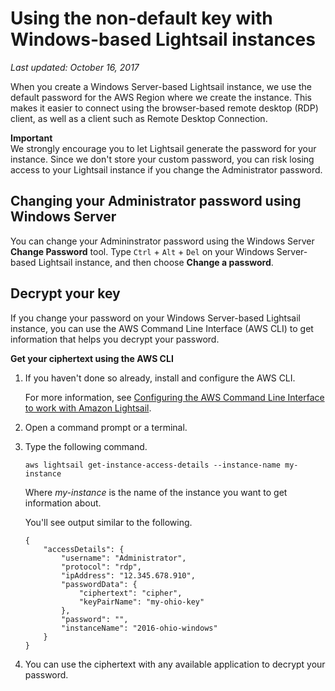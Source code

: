 # Using the non\-default key with Windows\-based Lightsail instances<a name="use-non-default-key-with-windows-based-instance-in-lightsail"></a>

 *Last updated: October 16, 2017* 

When you create a Windows Server\-based Lightsail instance, we use the default password for the AWS Region where we create the instance\. This makes it easier to connect using the browser\-based remote desktop \(RDP\) client, as well as a client such as Remote Desktop Connection\. 

**Important**  
We strongly encourage you to let Lightsail generate the password for your instance\. Since we don't store your custom password, you can risk losing access to your Lightsail instance if you change the Administrator password\.

## Changing your Administrator password using Windows Server<a name="changing-your-password-using-windows"></a>

You can change your Admininstrator password using the Windows Server **Change Password** tool\. Type `Ctrl` \+ `Alt` \+ `Del` on your Windows Server\-based Lightsail instance, and then choose **Change a password**\.

## Decrypt your key<a name="decrypt-password-using-cyphertext-and-cli"></a>

If you change your password on your Windows Server\-based Lightsail instance, you can use the AWS Command Line Interface \(AWS CLI\) to get information that helps you decrypt your password\.

**Get your ciphertext using the AWS CLI**

1. If you haven't done so already, install and configure the AWS CLI\.

   For more information, see [Configuring the AWS Command Line Interface to work with Amazon Lightsail](lightsail-how-to-set-up-and-configure-aws-cli.md)\.

1. Open a command prompt or a terminal\.

1. Type the following command\.

   ```
   aws lightsail get-instance-access-details --instance-name my-instance
   ```

   Where *my\-instance* is the name of the instance you want to get information about\.

   You'll see output similar to the following\.

   ```
   {
       "accessDetails": {
           "username": "Administrator",
           "protocol": "rdp",
           "ipAddress": "12.345.678.910",
           "passwordData": {
               "ciphertext": "cipher",
               "keyPairName": "my-ohio-key"
           },
           "password": "",
           "instanceName": "2016-ohio-windows"
       }
   }
   ```

1. You can use the ciphertext with any available application to decrypt your password\.
